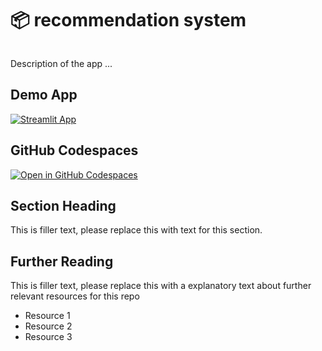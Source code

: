 # 📦 recommendation system 
```

```

Description of the app ...

## Demo App

[![Streamlit App](https://static.streamlit.io/badges/streamlit_badge_black_white.svg)](https://recommendation_System.streamlit.app/)

## GitHub Codespaces

[![Open in GitHub Codespaces](https://github.com/codespaces/badge.svg)](https://codespaces.new/streamlit/app-starter-kit?quickstart=1)

## Section Heading

This is filler text, please replace this with text for this section.

## Further Reading

This is filler text, please replace this with a explanatory text about further relevant resources for this repo
- Resource 1
- Resource 2
- Resource 3
